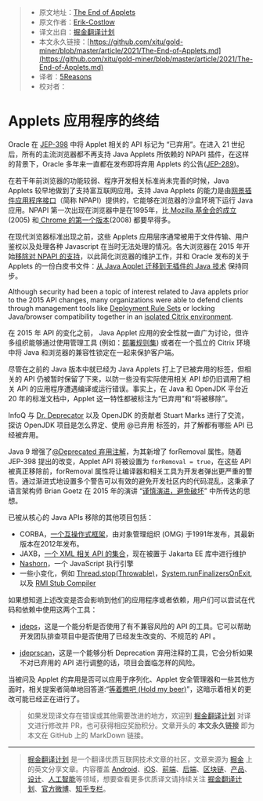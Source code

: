 > * 原文地址：[The End of Applets](https://js.plainenglish.io/6-css-properties-nobody-is-talking-about-e6cab5138d02)
> * 原文作者：[Erik-Costlow](https://www.infoq.com/profile/Erik-Costlow/)
> * 译文出自：[掘金翻译计划](https://github.com/xitu/gold-miner)
> * 本文永久链接：[https://github.com/xitu/gold-miner/blob/master/article/2021/The-End-of-Applets.md](https://github.com/xitu/gold-miner/blob/master/article/2021/The-End-of-Applets.md)
> * 译者：[5Reasons](https://github.com/5Reasons)
> * 校对者：

# Applets 应用程序的终结

Oracle 在 [JEP-398](https://openjdk.java.net/jeps/398) 中将 Applet 相关的 API 标记为 “已弃用”。在进入 21 世纪后，所有的主流浏览器都不再支持 Java Applets 所依赖的 NPAPI 插件，在这样的背景下，Oracle 多年来一直都在发布即将弃用 Applets 的公告([JEP-289](https://openjdk.java.net/jeps/289))。

在若干年前浏览器的功能较弱、程序开发相关标准尚未完善的时候，Java Applets 较早地做到了支持富互联网应用。支持 Java Applets 的能力是由[网景插件应用程序接口](https://en.wikipedia.org/wiki/NPAPI)（简称 NPAPI）提供的，它能够在浏览器的沙盒环境下运行 Java 应用。NPAPI 第一次出现在浏览器中是在1995年，比[ Mozilla 基金会的成立](https://www-archive.mozilla.org/press/mozilla-2005-08-03.html)(2005) 和[ Chrome 的第一个版本](https://en.wikipedia.org/wiki/Google_Chrome#Public_release)(2008) 都要早得多。

在现代浏览器标准出现之前，这些 Applets 应用层序通常被用于文件传输、用户鉴权以及处理各种 Javascript 在当时无法处理的情况。各大浏览器在 2015 年开始[移除对 NPAPI 的支持](https://blog.mozilla.org/futurereleases/2015/10/08/npapi-plugins-in-firefox/)，以此简化浏览器的维护工作，并和 Oracle 发布的关于 Applets 的一份白皮书文件：[从 Java Applet 迁移到无插件的 Java 技术](https://www.oracle.com/technetwork/java/javase/migratingfromapplets-2872444.pdf) 保持同步。

Although security had been a topic of interest related to Java applets prior to the 2015 API changes, many organizations were able to defend clients through management tools like [Deployment Rule Sets](https://blogs.oracle.com/java-platform-group/introducing-deployment-rule-sets) or locking Java/browser compatibility together in an [isolated Citrix environment](https://support.citrix.com/article/CTX200571).

在 2015 年 API 的变化之前， Java Applet 应用的安全性就一直广为讨论，但许多组织能够通过使用管理工具 (例如：[部署规则集](https://blogs.oracle.com/java-platform-group/introducing-deployment-rule-sets)) 或者在一个孤立的 Citrix 环境中将 Java 和浏览器的兼容性锁定在一起来保护客户端。

尽管在之前的 Java 版本中就已经为 Java Applets 打上了已被弃用的标签，但相关的 API 仍被暂时保留了下来，以防一些没有实际使用相关 API 却仍旧调用了相关 API 的应用程序遭遇编译或运行错误。事实上，在 Java 和 OpenJDK 平台近 20 年的标准文档中，Applet 这一特性都被标注为“已弃用”和“将被移除”。

InfoQ 与 [Dr. Deprecator](https://twitter.com/DrDeprecator) 以及 OpenJDK 的贡献者 Stuart Marks 进行了交流，探访 OpenJDK 项目是怎么界定、使用 @已弃用 标签的，并了解都有哪些 API 已经被弃用。

Java 9 增强了[@Deprecated 弃用注解](https://docs.oracle.com/en/java/javase/15/docs/api/java.base/java/lang/Deprecated.html)，为其新增了 forRemoval 属性。随着 JEP-398 提出的改变，Applet API 将被设置为 `forRemoval = true`，在这些 API 被真正移除前，forRemoval 属性将让编译器和相关工具为开发者弹出更严重的警告。通过渐进式地设置多个警告可以有效的避免开发社区内的代码混乱，这秉承了语言架构师 Brian Goetz 在 2015 年的演讲 “[谨慎演进，避免破坏](https://www.youtube.com/watch?v=ibYrHlwCKB4)” 中所传达的思想。

已被从核心的 Java APIs 移除的其他项目包括：

- CORBA，[一个互操作式框架](https://en.wikipedia.org/wiki/Common_Object_Request_Broker_Architecture)，由对象管理组织 (OMG) 于1991年发布，其最新版本在2012年发布。
- JAXB，[一个 XML 相关 API 的集合](https://eclipse-ee4j.github.io/jaxb-ri/)，现在被置于 Jakarta EE 库中进行维护
- [Nashorn](https://www.infoq.com/news/2018/06/deprecate-nashorn/)，一个 JavaScript 执行引擎
- 一些小变化，例如 [Thread.stop(Throwable)](https://docs.oracle.com/javase/7/docs/technotes/guides/concurrency/threadPrimitiveDeprecation.html)，[System.runFinalizersOnExit](https://bugs.openjdk.java.net/browse/JDK-8198250), 以及 [RMI Stub Compiler](https://bugs.openjdk.java.net/browse/JDK-8217412)

如果想知道上述改变是否会影响到他们的应用程序或者依赖，用户们可以尝试在代码和依赖中使用这两个工具：

- [jdeps](https://docs.oracle.com/javase/9/tools/jdeps.htm#JSWOR690)，这是一个能分析是否使用了有不兼容风险的 API 的工具。它可以帮助开发团队排查项目中是否使用了已经发生改变的、不规范的 API 。

- [jdeprscan](https://docs.oracle.com/en/java/javase/15/docs/specs/man/jdeprscan.html)，这是一个能够分析 Deprecation 弃用注释的工具，它会分析如果不对已弃用的 API 进行调整的话，项目会面临怎样的风险。

当被问及 Applet 的弃用是否可以应用于序列化、Applet 安全管理器和一些其他方面时，相关提案者简单地回答道:“[等着瞧吧 (Hold my beer)](https://twitter.com/DrDeprecator/status/1368359481684336640)”，这暗示着相关的更改可能已经正在进行了。

> 如果发现译文存在错误或其他需要改进的地方，欢迎到 [掘金翻译计划](https://github.com/xitu/gold-miner) 对译文进行修改并 PR，也可获得相应奖励积分。文章开头的 **本文永久链接** 即为本文在 GitHub 上的 MarkDown 链接。

---

> [掘金翻译计划](https://github.com/xitu/gold-miner) 是一个翻译优质互联网技术文章的社区，文章来源为 [掘金](https://juejin.im) 上的英文分享文章。内容覆盖 [Android](https://github.com/xitu/gold-miner#android)、[iOS](https://github.com/xitu/gold-miner#ios)、[前端](https://github.com/xitu/gold-miner#前端)、[后端](https://github.com/xitu/gold-miner#后端)、[区块链](https://github.com/xitu/gold-miner#区块链)、[产品](https://github.com/xitu/gold-miner#产品)、[设计](https://github.com/xitu/gold-miner#设计)、[人工智能](https://github.com/xitu/gold-miner#人工智能)等领域，想要查看更多优质译文请持续关注 [掘金翻译计划](https://github.com/xitu/gold-miner)、[官方微博](http://weibo.com/juejinfanyi)、[知乎专栏](https://zhuanlan.zhihu.com/juejinfanyi)。